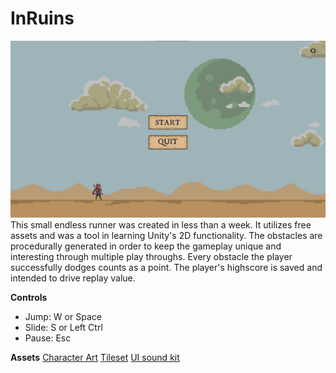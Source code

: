 # InRuins
![Main Menu](\GitImages\menu.png)
This small endless runner was created in less than a week. It utilizes free assets and was a tool in learning Unity's 2D functionality. The obstacles are procedurally generated in order to keep the gameplay unique and interesting through multiple play throughs. Every obstacle the player successfully dodges counts as a point. The player's highscore is saved and intended to drive replay value. 

**Controls**
* Jump: W or Space
* Slide: S or Left Ctrl
* Pause: Esc

**Assets**
[Character Art](https://rvros.itch.io/animated-pixel-hero)
[Tileset](https://penusbmic.itch.io/free-dungeon-ruins-tileset)
[UI sound kit](https://design.facebook.com/toolsandresources/sound-kit-for-prototypes/)
